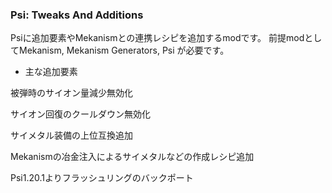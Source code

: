 ### Psi: Tweaks And Additions

Psiに追加要素やMekanismとの連携レシピを追加するmodです。
前提modとしてMekanism, Mekanism Generators, Psi が必要です。

- 主な追加要素

被弾時のサイオン量減少無効化

サイオン回復のクールダウン無効化

サイメタル装備の上位互換追加

Mekanismの冶金注入によるサイメタルなどの作成レシピ追加

Psi1.20.1よりフラッシュリングのバックポート

